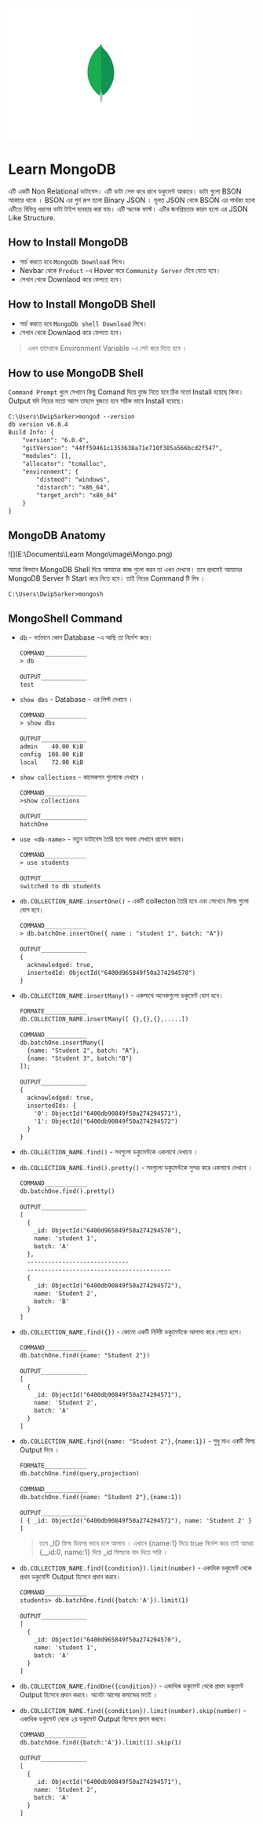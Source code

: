 <img src="image\mongodb.jpg" style="zoom: 67%;" />

# Learn MongoDB

এটি একটি Non Relational ডাটাবেস। এটি ডাটা সেভ করে রাখে ডকুমেন্ট আকারে। ডাটা গুলো BSON আকারে থাকে । BSON এর পুর্ন রুপ হলো Binary JSON । মূলত JSON থেকে BSON এর পার্থক্য হলো এটিতে বিভিন্ন ধরনের ডাটা টাইপ ব্যবহার করা যায়। এটি অনেক ফাস্ট। এটির জনপ্রিয়তার কারন হলো এর JSON Like Structure.



## How to Install MongoDB

- সার্চ করতে হবে `MongoDb Download` লিখে।
- Nevbar থেকে `Product` -এ Hover করে `Community Server`  টেবে যেতে হবে।
- সেখান থেকে Downlaod করে ফেলতে হবে।



## How to Install MongoDB Shell 

- সার্চ করতে হবে `MongoDb shell Download` লিখে।
- সেখান থেকে Downlaod করে ফেলতে হবে।



> এখন তাদেরকে Environment Variable -এ সেট করে দিতে হবে ।



## How to use MongoDB Shell

`Command Prompt` খুলে সেখানে কিছু Comand দিয়ে বুজে নিতে হবে ঠিক মতো Install হয়েছে কিনা। Output যদি নিচের  মতো আসে তাহলে বুজতে হবে সঠিক ভাবে Install হয়েছে। 

```
C:\Users\DwipSarker>mongod --version
db version v6.0.4
Build Info: {
    "version": "6.0.4",
    "gitVersion": "44ff59461c1353638a71e710f385a566bcd2f547",
    "modules": [],
    "allocator": "tcmalloc",
    "environment": {
        "distmod": "windows",
        "distarch": "x86_64",
        "target_arch": "x86_64"
    }
}
```



## MongoDB Anatomy

![](E:\Documents\Learn Mongo\image\Mongo.png)



আমরা কিভাবে MongoDB Shell দিয়ে আমাদের কাজ গুলো করব তা এখন দেখবো। তবে প্রথমেই আমাদের MongoDB Server টি Start করে নিতে হবে।  তাই নিচের Command টি দিব ।

```
C:\Users\DwipSarker>mongosh
```



## MongoShell Command 

- `db` - বর্তমানে কোন Database -এ আছি তা নির্দেশ করে।

  ```
  COMMAND____________
  > db
  
  OUTPUT_____________
  test
  ```

- `show dbs` - Database - এর লিস্ট দেখাবে ।

  ```
  COMMAND____________
  > show dbs
  
  OUTPUT_____________
  admin    40.00 KiB 
  config  108.00 KiB
  local    72.00 KiB
  ```

- `show collections` - কালেকশন গুলোকে দেখাবে ।

  ```
  COMMAND____________
  >show collections
  
  OUTPUT_____________
  batchOne
  ```

- `use <db-name>` - নতুন ডাটাবেস তৈরি হবে  অথবা সেখানে প্রবেশ করবে।

  ```
  COMMAND____________
  > use students
  
  OUTPUT_____________
  switched to db students
  ```

- `db.COLLECTION_NAME.insertOne()` - একটি collecton তৈরি হবে এবং সেখেনে ফিল্ড গুলো যোগ হবে।

  ```
  COMMAND____________
  > db.batchOne.insertOne({ name : "student 1", batch: "A"})
  
  OUTPUT_____________
  {
    acknowledged: true,
    insertedId: ObjectId("6400d965849f50a274294570")
  }
  ```

- `db.COLLECTION_NAME.insertMany()` - একসাথে অনেকগুলো ডকুমেন্ট যোগ হবে।

  ```
  FORMATE____________
  db.COLLECTION_NAME.insertMany([ {},{},{},.....])
  
  COMMAND____________
  db.batchOne.insertMany([ 
  	{name: "Student 2", batch: "A"}, 
  	{name: "Student 3", batch:"B"}
  ]);
  
  OUTPUT_____________
  {
    acknowledged: true,
    insertedIds: {
      '0': ObjectId("6400db90849f50a274294571"),
      '1': ObjectId("6400db90849f50a274294572")
    }
  }
  ```

- `db.COLLECTION_NAME.find()` - সবগুলো ডকুমেন্টকে একসাথে দেখাবে ।

- `db.COLLECTION_NAME.find().pretty()` - সবগুলো ডকুমেন্টকে  সুন্দর করে  একসাথে দেখাবে ।

  ```
  COMMAND____________
  db.batchOne.find().pretty()
  
  OUTPUT_____________
  [
    {
      _id: ObjectId("6400d965849f50a274294570"),
      name: 'student 1',
      batch: 'A'
    },
  	-----------------------------
  	-----------------------------------------
    {
      _id: ObjectId("6400db90849f50a274294572"),
      name: 'Student 2',
      batch: 'B'
    }
  ]
  ```

- `db.COLLECTION_NAME.find({})` - কোনো একটি নির্দিষ্ট ডকুমেন্টকে আলাদা করে পেতে হলে।

  ```
  COMMAND____________
  db.batchOne.find({name: "Student 2"})
  
  OUTPUT_____________
  [
    {
      _id: ObjectId("6400db90849f50a274294571"),
      name: 'Student 2',
      batch: 'A'
    }
  ]
  ```

- `db.COLLECTION_NAME.find({name: "Student 2"},{name:1})` - শুধু মাএ একটি ফিল্ড Output দিবে ।

  ```
  FORMATE____________
  db.batchOne.find(query,projection)
  
  COMMAND____________
  db.batchOne.find({name: "Student 2"},{name:1})
  
  OUTPUT_____________
  [ { _id: ObjectId("6400db90849f50a274294571"), name: 'Student 2' } ]
  ```
  
  
  
  > তবে _ID ফিল্ড ডিফল্ড ভাবে চলে আসবে । এখানে {name:1} দিয়ে true নির্দেশ করে তাই আমরা {__id:0, name:1} দিয়ে _id ফিল্ডকে বাদ দিতে পারি ।
  >




- `db.COLLECTION_NAME.find({condition}).limit(number)`  - একাধিক ডকুমেন্ট থেকে প্রথম ডকুমেন্টি Output হিসেবে প্রদান করবে।

  ```
  COMMAND____________
  students> db.batchOne.find({batch:'A'}).limit(1)
  
  OUTPUT_____________
  [
    {
      _id: ObjectId("6400d965849f50a274294570"),
      name: 'student 1',
      batch: 'A'
    }
  ]
  ```

- `db.COLLECTION_NAME.findOne({condition})` - একাধিক ডকুমেন্ট থেকে প্রথম ডকুমেন্ট Output হিসেবে প্রদান করবে। অনেটা আগের কমান্ডের মতই ।


- `db.COLLECTION_NAME.find({condition}).limit(number).skip(number)` - একাধিক ডকুমেন্ট থেকে ২য় ডকুমেন্ট Output হিসেবে প্রদান করবে।

  ```
  COMMAND____________
  db.batchOne.find({batch:'A'}).limit(1).skip(1)
  
  OUTPUT_____________
  [
    {
      _id: ObjectId("6400db90849f50a274294571"),
      name: 'Student 2',
      batch: 'A'
    }
  ]
  ```

  

